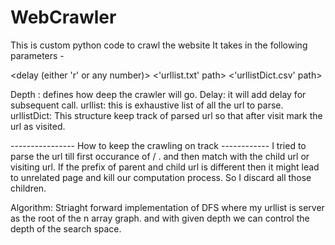 # WebCrawler
This is custom python code to crawl the website
It takes in the following parameters -

<dfs depth> <delay (either 'r' or any number)> <'urllist.txt' path> <'urllistDict.csv' path>

Depth : defines how deep the crawler will go.
Delay: it will add delay for subsequent call.
urllist: this is exhaustive list of all the url to parse.
urllistDict: This structure keep track of parsed url so that after visit mark the url as visited.

---------------- How to keep the crawling on track ------------
I tried to parse the url till first occurance of / . and then match with the child url or visiting url. If the prefix of parent
and child url is different then it might lead to unrelated page and kill our computation process. So I discard all those children.

Algorithm: 
Striaght forward implementation of DFS where my urllist is server as the root of the n array graph. and with given depth we can control
the depth of the search space. 
